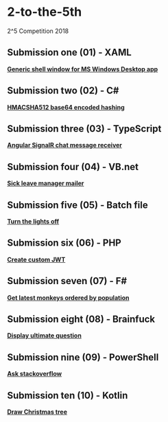 # 2-to-the-5th
2^5 Competition 2018

## Submission one (01) - XAML
**[Generic shell window for MS Windows Desktop app](https://github.com/jgrieger/2-to-the-5th/blob/master/One/One/GenericShell.xaml)**

## Submission two (02) - C#
**[HMACSHA512 base64 encoded hashing](https://github.com/jgrieger/2-to-the-5th/blob/master/Two/Two/HmacSha512Hasher.cs)**

## Submission three (03) - TypeScript
**[Angular SignalR chat message receiver](https://github.com/jgrieger/2-to-the-5th/blob/master/Three/message-receiver.component.ts)**

## Submission four (04) - VB.net
**[Sick leave manager mailer](https://github.com/jgrieger/2-to-the-5th/blob/master/Four/Four/MyManagerMailer.vb)**

## Submission five (05) - Batch file
**[Turn the lights off](https://github.com/jgrieger/2-to-the-5th/blob/master/Five/time2Leave.bat)**

## Submission six (06) - PHP
**[Create custom JWT](https://github.com/jgrieger/2-to-the-5th/blob/master/Six/createJwt.php)**

## Submission seven (07) - F#
**[Get latest monkeys ordered by population](https://github.com/jgrieger/2-to-the-5th/blob/master/Seven/Seven/GetLatestMonkeyList.fs)**

## Submission eight (08) - Brainfuck
**[Display ultimate question](https://github.com/jgrieger/2-to-the-5th/blob/master/Eight/UltimateQuestion.bf)**

## Submission nine (09) - PowerShell
**[Ask stackoverflow](https://github.com/jgrieger/2-to-the-5th/blob/master/Nine/AskStackOverflow.ps1)**

## Submission ten (10) - Kotlin
**[Draw Christmas tree](https://github.com/jgrieger/2-to-the-5th/blob/master/Ten/DrawChristmasTree.kt)**